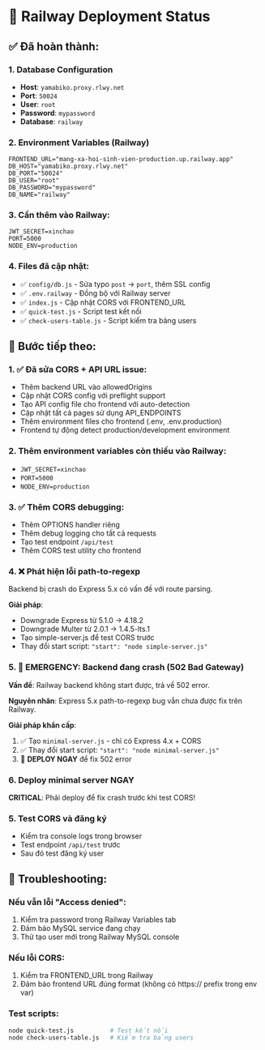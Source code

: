 # 🚂 Railway Deployment Status

## ✅ Đã hoàn thành:

### 1. Database Configuration

- **Host**: `yamabiko.proxy.rlwy.net`
- **Port**: `50024`
- **User**: `root`
- **Password**: `mypassword`
- **Database**: `railway`

### 2. Environment Variables (Railway)

```
FRONTEND_URL="mang-xa-hoi-sinh-vien-production.up.railway.app"
DB_HOST="yamabiko.proxy.rlwy.net"
DB_PORT="50024"
DB_USER="root"
DB_PASSWORD="mypassword"
DB_NAME="railway"
```

### 3. Cần thêm vào Railway:

```
JWT_SECRET=xinchao
PORT=5000
NODE_ENV=production
```

### 4. Files đã cập nhật:

- ✅ `config/db.js` - Sửa typo `post` → `port`, thêm SSL config
- ✅ `.env.railway` - Đồng bộ với Railway server
- ✅ `index.js` - Cập nhật CORS với FRONTEND_URL
- ✅ `quick-test.js` - Script test kết nối
- ✅ `check-users-table.js` - Script kiểm tra bảng users

## 🎯 Bước tiếp theo:

### 1. ✅ Đã sửa CORS + API URL issue:

- Thêm backend URL vào allowedOrigins
- Cập nhật CORS config với preflight support
- Tạo API config file cho frontend với auto-detection
- Cập nhật tất cả pages sử dụng API_ENDPOINTS
- Thêm environment files cho frontend (.env, .env.production)
- Frontend tự động detect production/development environment

### 2. Thêm environment variables còn thiếu vào Railway:

- `JWT_SECRET=xinchao`
- `PORT=5000`
- `NODE_ENV=production`

### 3. ✅ Thêm CORS debugging:

- Thêm OPTIONS handler riêng
- Thêm debug logging cho tất cả requests
- Tạo test endpoint `/api/test`
- Thêm CORS test utility cho frontend

### 4. ❌ Phát hiện lỗi path-to-regexp

Backend bị crash do Express 5.x có vấn đề với route parsing.

**Giải pháp**:

- Downgrade Express từ 5.1.0 → 4.18.2
- Downgrade Multer từ 2.0.1 → 1.4.5-lts.1
- Tạo simple-server.js để test CORS trước
- Thay đổi start script: `"start": "node simple-server.js"`

### 5. 🚨 EMERGENCY: Backend đang crash (502 Bad Gateway)

**Vấn đề**: Railway backend không start được, trả về 502 error.

**Nguyên nhân**: Express 5.x path-to-regexp bug vẫn chưa được fix trên Railway.

**Giải pháp khẩn cấp**:

1. ✅ Tạo `minimal-server.js` - chỉ có Express 4.x + CORS
2. ✅ Thay đổi start script: `"start": "node minimal-server.js"`
3. 🚨 **DEPLOY NGAY** để fix 502 error

### 6. Deploy minimal server NGAY

**CRITICAL**: Phải deploy để fix crash trước khi test CORS!

### 5. Test CORS và đăng ký

- Kiểm tra console logs trong browser
- Test endpoint `/api/test` trước
- Sau đó test đăng ký user

## 🔧 Troubleshooting:

### Nếu vẫn lỗi "Access denied":

1. Kiểm tra password trong Railway Variables tab
2. Đảm bảo MySQL service đang chạy
3. Thử tạo user mới trong Railway MySQL console

### Nếu lỗi CORS:

1. Kiểm tra FRONTEND_URL trong Railway
2. Đảm bảo frontend URL đúng format (không có https:// prefix trong env var)

### Test scripts:

```bash
node quick-test.js          # Test kết nối
node check-users-table.js   # Kiểm tra bảng users
```

